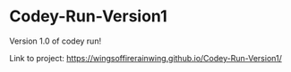 # Codey-Run-Version1
Version 1.0 of codey run!

Link to project: https://wingsoffirerainwing.github.io/Codey-Run-Version1/
